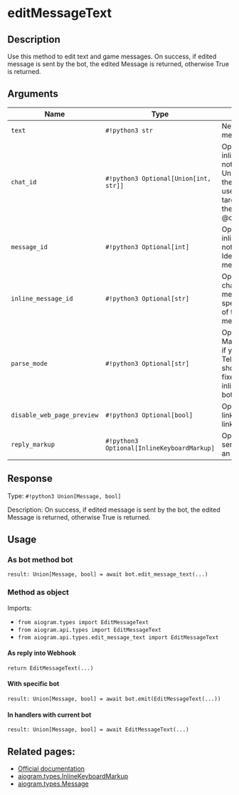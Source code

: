 # editMessageText

## Description

Use this method to edit text and game messages. On success, if edited message is sent by the bot, the edited Message is returned, otherwise True is returned.


## Arguments

| Name | Type | Description |
| - | - | - |
| `text` | `#!python3 str` | New text of the message |
| `chat_id` | `#!python3 Optional[Union[int, str]]` | Optional. Required if inline_message_id is not specified. Unique identifier for the target chat or username of the target channel (in the format @channelusername) |
| `message_id` | `#!python3 Optional[int]` | Optional. Required if inline_message_id is not specified. Identifier of the message to edit |
| `inline_message_id` | `#!python3 Optional[str]` | Optional. Required if chat_id and message_id are not specified. Identifier of the inline message |
| `parse_mode` | `#!python3 Optional[str]` | Optional. Send Markdown or HTML, if you want Telegram apps to show bold, italic, fixed-width text or inline URLs in your bot's message. |
| `disable_web_page_preview` | `#!python3 Optional[bool]` | Optional. Disables link previews for links in this message |
| `reply_markup` | `#!python3 Optional[InlineKeyboardMarkup]` | Optional. A JSON-serialized object for an inline keyboard. |



## Response

Type: `#!python3 Union[Message, bool]`

Description: On success, if edited message is sent by the bot, the edited Message is returned, otherwise True is returned.


## Usage


### As bot method bot

```python3
result: Union[Message, bool] = await bot.edit_message_text(...)
```

### Method as object

Imports:

- `from aiogram.types import EditMessageText`
- `from aiogram.api.types import EditMessageText`
- `from aiogram.api.types.edit_message_text import EditMessageText`

#### As reply into Webhook
```python3
return EditMessageText(...)
```

#### With specific bot
```python3
result: Union[Message, bool] = await bot.emit(EditMessageText(...))
```

#### In handlers with current bot
```python3
result: Union[Message, bool] = await EditMessageText(...)
```


## Related pages:

- [Official documentation](https://core.telegram.org/bots/api#editmessagetext)
- [aiogram.types.InlineKeyboardMarkup](../types/inline_keyboard_markup.md)
- [aiogram.types.Message](../types/message.md)
